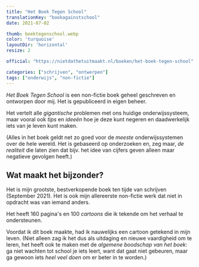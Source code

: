```yaml
---
title: "Het Boek Tegen School"
translationKey: "bookagainstschool"
date: 2021-07-02

thumb: boektegenschool.webp
color: 'turquoise'
layoutDir: 'horizontal'
resize: 2

official: "https://nietdathetuitmaakt.nl/boeken/het-boek-tegen-school"

categories: ["schrijven", "ontwerpen"]
tags: ["onderwijs", "non-fictie"]
---
```


_Het Boek Tegen School_ is een non-fictie boek geheel geschreven en ontworpen door mij. Het is gepubliceerd in eigen beheer.

Het vertelt alle _gigantische_ problemen met ons huidige onderwijssysteem, maar vooral ook _tips_ en _ideeën_ hoe je deze kunt negeren en daadwerkelijk iets van je leven kunt maken.

(Alles in het boek geldt net zo goed voor de _meeste_ onderwijssystemen over de hele wereld. Het is gebaseerd op onderzoeken en, zeg maar, _de realiteit_ die laten zien dat bijv. het idee van cijfers geven alleen maar negatieve gevolgen heeft.)

## Wat maakt het bijzonder?
Het is mijn grootste, bestverkopende boek ten tijde van schrijven (September 2021). Het is ook mijn allereerste non-fictie werk dat niet in opdracht was van iemand anders.

Het heeft 160 pagina's en 100 _cartoons_ die ik tekende om het verhaal te ondersteunen. 

Voordat ik dit boek maakte, had ik nauwelijks een cartoon getekend in mijn leven. (Niet alleen zag ik het dus als uitdaging en nieuwe vaardigheid om te leren, het heeft ook te maken met de _algemene boodschap van het boek_: ga niet wachten tot school je iets leert, want dat gaat niet gebeuren, maar ga gewoon iets _heel veel doen_ om er beter in te worden.)